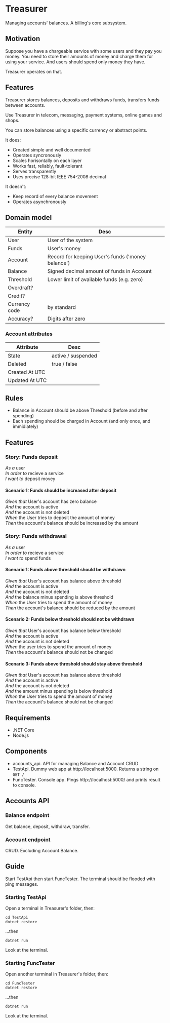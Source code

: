 # Treasurer
Managing accounts' balances. A billing's core subsystem.

## Motivation

Suppose you have a chargeable service with some users and they pay you money. You need to store their amounts of money and charge them for using your service. And users should spend only money they have.

Treasurer operates on that.

## Features

Treasurer stores balances, deposits and withdraws funds, transfers funds between accounts.

Use Treasurer in telecom, messaging, payment systems, online games and shops.

You can store balances using a specific currency or abstract points.

It does:
* Created simple and well documented
* Operates syncronously
* Scales horisontally on each layer
* Works fast, reliably, fault-tolerant
* Serves transparently
* Uses precise 128-bit IEEE 754-2008 decimal

It doesn't:
* Keep record of every balance movement
* Operates asynchronously

## Domain model

| Entity   | Desc              |
| -------- | ------------------- |
| User     | User of the system  |
| Funds     | User's money  |
| Account     | Record for keeping User's funds ('money balance')  |
| Balance     | Signed decimal amount of funds in Account  |
| Threshold     | Lower limit of available funds (e.g. zero) |
| Overdraft? |  |
| Credit? |  |
| Currency code | by standard |
| Accuracy? | Digits after zero |

### Account attributes

| Attribute  | Desc              |
| -------- | ------------------- |
| State | active / suspended |
| Deleted | true / false |
| Created At UTC |  |
| Updated At UTC |  |

## Rules

* Balance in Account should be above Threshold (before and after spending)
* Each spending should be charged in Account (and only once, and immidiately)

## Features

### Story: Funds deposit

 *As a* user  
 *In order to* recieve a service  
 *I want to* deposit movey

#### Scenario 1: Funds should be increased after deposit  

*Given that* User's account has zero balance  
*And* the account is active  
*And* the account is not deleted  
*When* the User tries to deposit the amount of money  
*Then* the account's balance should be increased by the amount  

### Story: Funds withdrawal

 *As a* user  
 *In order to* recieve a service  
 *I want to* spend funds  

#### Scenario 1: Funds above threshold should be withdrawn  

*Given that* User's account has balance above threshold  
*And* the account is active  
*And* the account is not deleted  
*And* the balance minus spending is above threshold  
*When* the User tries to spend the amount of money  
*Then* the account's balance should be reduced by the amount  

#### Scenario 2: Funds below threshold should not be withdrawn

*Given that* User's account has balance below threshold  
*And* the account is active  
*And* the account is not deleted  
*When* the user tries to spend the amount of money  
*Then* the account's balance should not be changed  

#### Scenario 3: Funds above threshold should stay above threshold

*Given that* User's account has balance above threshold  
*And* the account is active  
*And* the account is not deleted  
*And* the amount minus spending is below threshold  
*When* the User tries to spend the amount of money  
*Then* the account's balance should not be changed  

## Requirements
* .NET Core
* Node.js

## Components
* accounts_api. API for managing Balance and Account CRUD
* TestApi. Dummy web app at http://localhost:5000. Returns a string on `GET /`
* FuncTester. Console app. Pings http://localhost:5000/ and prints result to console.

## Accounts API

### Balance endpoint
Get balance, deposit, withdraw, transfer.

### Account endpoint
CRUD. Excluding Account.Balance.

## Guide
Start TestApi then start FuncTester. The terminal should be flooded with ping messages.

### Starting TestApi
Open a terminal in Treasurer's folder, then:

``` 
cd TestApi
dotnet restore
```
...then
```
dotnet run
```
Look at the terminal.

### Starting FuncTester
Open another terminal in Treasurer's folder, then:

``` 
cd FuncTester
dotnet restore
```
...then
```
dotnet run
```
Look at the terminal.
